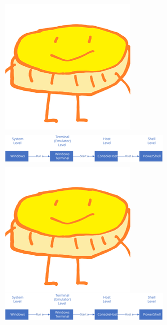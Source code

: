 ![自定义头像](./test_md2md_figure.assets/自定义头像.png)

![Level-of-concepts](./test_md2md_figure.assets/Level-of-concepts.svg)



<img src="./test_md2md_figure.assets/自定义头像.png" alt="自定义头像" />

<img src="./test_md2md_figure.assets/Level-of-concepts.svg" alt="Level-of-concepts" />

